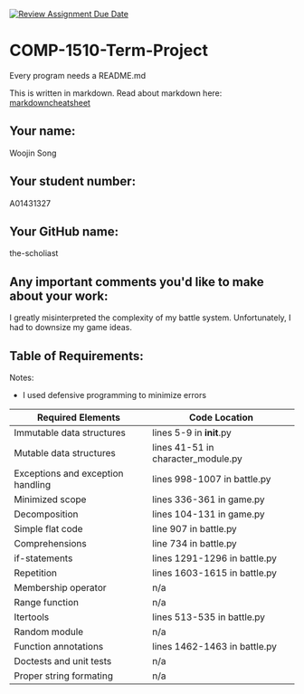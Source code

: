 [![Review Assignment Due Date](https://classroom.github.com/assets/deadline-readme-button-22041afd0340ce965d47ae6ef1cefeee28c7c493a6346c4f15d667ab976d596c.svg)](https://classroom.github.com/a/fogvvRo3)
# COMP-1510-Term-Project

Every program needs a README.md

This is written in markdown. Read about markdown here: [markdowncheatsheet](https://www.markdownguide.org/cheat-sheet/)

## Your name:
Woojin Song

## Your student number:
A01431327

## Your GitHub name:
the-scholiast

## Any important comments you'd like to make about your work:
I greatly misinterpreted the complexity of my battle system.
Unfortunately, I had to downsize my game ideas.

## Table of Requirements:
Notes: 
- I used defensive programming to minimize errors

| Required Elements                 | Code Location                      |
|-----------------------------------|------------------------------------|
| Immutable data structures         | lines 5-9 in __init__.py           |
| Mutable data structures           | lines 41-51 in character_module.py |
| Exceptions and exception handling | lines 998-1007 in battle.py        |
| Minimized scope                   | lines 336-361 in game.py           |
| Decomposition                     | lines 104-131 in game.py           |
| Simple flat code                  | line 907 in battle.py              |
| Comprehensions                    | line 734 in battle.py              |
| if-statements                     | lines 1291-1296 in battle.py       |
| Repetition                        | lines 1603-1615 in battle.py       |
| Membership operator               | n/a                                |
| Range function                    | n/a                                |
| Itertools                         | lines 513-535 in battle.py         |
| Random module                     | n/a                                |
| Function annotations              | lines 1462-1463 in battle.py       |
| Doctests and unit tests           | n/a                                |
| Proper string formating           | n/a                                |